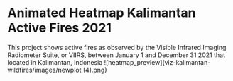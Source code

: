 # Animated Heatmap Kalimantan Active Fires 2021

This project shows active fires as observed by the Visible Infrared Imaging Radiometer Suite, or VIIRS, between January 1 and December 31 2021 that located in Kalimantan, Indonesia
![heatmap_preview](viz-kalimantan-wildfires/images/newplot (4).png)
